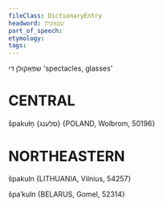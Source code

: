 ```yaml
---
fileClass: DictionaryEntry
headword: שפּאַקולן
part_of_speech: 
etymology: 
tags: 
---
```

שפּאַקולן
די
'spectacles, glasses'

CENTRAL
========

špakuɫn̩ {סלענג} {POLAND, Wolbrom, 50196}

NORTHEASTERN
==============

špakuln {LITHUANIA, Vilnius, 54257}

špaˈkuln {BELARUS, Gomel, 52314}
